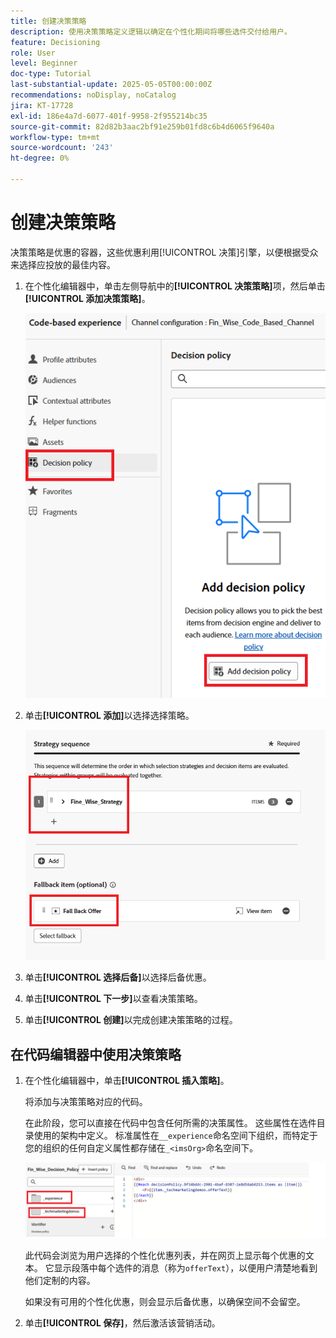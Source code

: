 ```yaml
---
title: 创建决策策略
description: 使用决策策略定义逻辑以确定在个性化期间将哪些选件交付给用户。
feature: Decisioning
role: User
level: Beginner
doc-type: Tutorial
last-substantial-update: 2025-05-05T00:00:00Z
recommendations: noDisplay, noCatalog
jira: KT-17728
exl-id: 186e4a7d-6077-401f-9958-2f955214bc35
source-git-commit: 82d82b3aac2bf91e259b01fd8c6b4d6065f9640a
workflow-type: tm+mt
source-wordcount: '243'
ht-degree: 0%

---
```


# 创建决策策略

决策策略是优惠的容器，这些优惠利用[!UICONTROL 决策]引擎，以便根据受众来选择应投放的最佳内容。

1. 在个性化编辑器中，单击左侧导航中的&#x200B;**[!UICONTROL 决策策略]**&#x200B;项，然后单击&#x200B;**[!UICONTROL 添加决策策略]**。

   ![create-decision-policy](assets/decision-policy.png)

1. 单击&#x200B;**[!UICONTROL 添加]**&#x200B;以选择选择策略。

   ![决策策略](assets/decision-policy2.png)

1. 单击&#x200B;**[!UICONTROL 选择后备]**&#x200B;以选择后备优惠。
1. 单击&#x200B;**[!UICONTROL 下一步]**&#x200B;以查看决策策略。
1. 单击&#x200B;**[!UICONTROL 创建]**&#x200B;以完成创建决策策略的过程。

## 在代码编辑器中使用决策策略

1. 在个性化编辑器中，单击&#x200B;**[!UICONTROL 插入策略]**。

   将添加与决策策略对应的代码。

   在此阶段，您可以直接在代码中包含任何所需的决策属性。 这些属性在选件目录使用的架构中定义。 标准属性在`__experience`命名空间下组织，而特定于您的组织的任何自定义属性都存储在`_<imsOrg>`命名空间下。

   ![using_decision_polcy](assets/Insert-policy.png)

   此代码会浏览为用户选择的个性化优惠列表，并在网页上显示每个优惠的文本。 它显示段落中每个选件的消息（称为`offerText`），以便用户清楚地看到他们定制的内容。

   如果没有可用的个性化优惠，则会显示后备优惠，以确保空间不会留空。

1. 单击&#x200B;**[!UICONTROL 保存]**，然后激活该营销活动。
